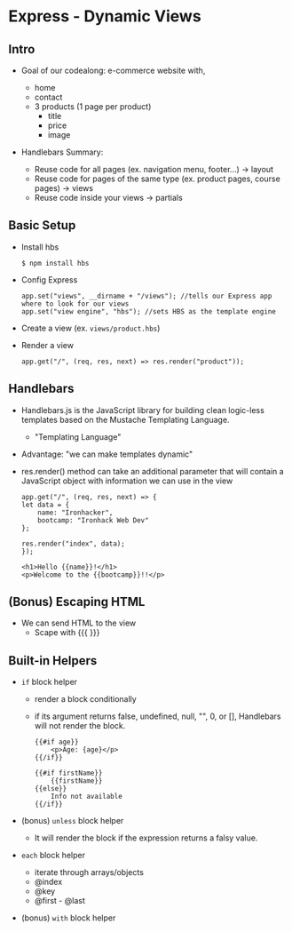 

# Express - Dynamic Views


<!-- Status: draft -->



## Intro



- Goal of our codealong:  e-commerce website with,

    - home
    - contact
    - 3 products (1 page per product)
      - title
      - price
      - image



- Handlebars Summary:
  - Reuse code for all pages (ex. navigation menu, footer...) -> layout
  - Reuse code for pages of the same type (ex. product pages, course pages) -> views
  - Reuse code inside your views -> partials




## Basic Setup

- Install hbs

    `$ npm install hbs`

- Config Express

    ```
    app.set("views", __dirname + "/views"); //tells our Express app where to look for our views
    app.set("view engine", "hbs"); //sets HBS as the template engine
    ```


- Create a view (ex. `views/product.hbs`)


- Render a view

    ```
    app.get("/", (req, res, next) => res.render("product"));
    ```



## Handlebars

- Handlebars.js is the JavaScript library for building clean logic-less templates based on the Mustache Templating Language.
    - "Templating Language"

- Advantage: "we can make templates dynamic"


- res.render() method can take an additional parameter that will contain a JavaScript object with information we can use in the view


    ```
    app.get("/", (req, res, next) => {
    let data = {
        name: "Ironhacker",
        bootcamp: "Ironhack Web Dev"
    };

    res.render("index", data);
    });

    ```


    ```
    <h1>Hello {{name}}!</h1>
    <p>Welcome to the {{bootcamp}}!!</p>
    ```



## (Bonus) Escaping HTML

- We can send HTML to the view
  - Scape with {{{ }}}



## Built-in Helpers

- `if` block helper
  - render a block conditionally
  - if its argument returns false, undefined, null, "", 0, or [], Handlebars will not render the block.

    ```
    {{#if age}}
        <p>Age: {age}</p>
    {{/if}}
    ```

    ```
    {{#if firstName}}
        {{firstName}}
    {{else}}
        Info not available
    {{/if}}
    ```


- (bonus) `unless` block helper
  - It will render the block if the expression returns a falsy value.


- `each` block helper
  - iterate through arrays/objects
  - @index
  - @key
  - @first - @last


- (bonus) `with` block helper

